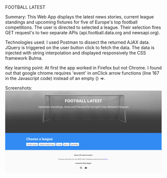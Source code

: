 FOOTBALL LATEST

Summary:
This Web App displays the latest news stories, current league standings and upcoming fixtures for five of Europe's top football competitions.  The user is directed to selected a league. Their selection fires GET request's to two separate APIs (api.football.data.org and newsapi.org).

Technologies used:
I used Postman to dissect the returned AJAX data. JQuery is triggered on the user button click to fetch the data. The data is injected with string interpolation and displayed responsively the CSS framework Bulma.  

Key learning point: 
At first the app worked in Firefox but not Chrome. I found out that google chrome requires 'event' in onClick arrow  functions (line 167 in the Javascript code) instead of an empty () =>. 

Screenshots:
![](App2.png)
  

